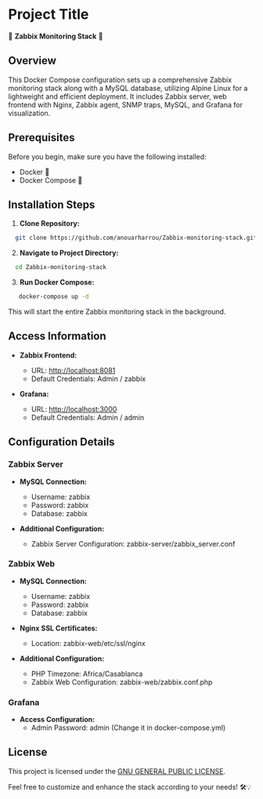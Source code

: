# Project Title

🚀 **Zabbix Monitoring Stack** 🚀

## Overview

This Docker Compose configuration sets up a comprehensive Zabbix monitoring stack along with a MySQL database, utilizing Alpine Linux for a lightweight and efficient deployment. It includes Zabbix server, web frontend with Nginx, Zabbix agent, SNMP traps, MySQL, and Grafana for visualization.

## Prerequisites

Before you begin, make sure you have the following installed:

- Docker 🐳
- Docker Compose 🚢

## Installation Steps

1. **Clone Repository:**
  ```bash
    git clone https://github.com/anouarharrou/Zabbix-monitoring-stack.git
   ```

2. **Navigate to Project Directory:**
 ```bash
   cd Zabbix-monitoring-stack
   ```

3. **Run Docker Compose:**
```bash
   docker-compose up -d
   ```
   This will start the entire Zabbix monitoring stack in the background.

## Access Information

- **Zabbix Frontend:**

  - URL: [http://localhost:8081](http://localhost:8081)
  - Default Credentials: Admin / zabbix

- **Grafana:**
  - URL: [http://localhost:3000](http://localhost:3000)
  - Default Credentials: Admin / admin

## Configuration Details

### Zabbix Server

- **MySQL Connection:**
  - Username: zabbix
  - Password: zabbix
  - Database: zabbix

- **Additional Configuration:**
  - Zabbix Server Configuration: zabbix-server/zabbix_server.conf

### Zabbix Web

- **MySQL Connection:**
  - Username: zabbix
  - Password: zabbix
  - Database: zabbix

- **Nginx SSL Certificates:**
  - Location: zabbix-web/etc/ssl/nginx

- **Additional Configuration:**
  - PHP Timezone: Africa/Casablanca
  - Zabbix Web Configuration: zabbix-web/zabbix.conf.php

### Grafana

- **Access Configuration:**
  - Admin Password: admin (Change it in docker-compose.yml)

## License

This project is licensed under the [GNU GENERAL PUBLIC LICENSE](./LICENSE).

Feel free to customize and enhance the stack according to your needs! 🛠️💡
